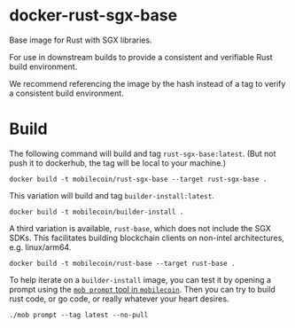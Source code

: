 # docker-rust-sgx-base
Base image for Rust with SGX libraries.

For use in downstream builds to provide a consistent and verifiable Rust build environment.

We recommend referencing the image by the hash instead of a tag to verify a consistent build environment.

# Build

The following command will build and tag `rust-sgx-base:latest`. (But not push it to dockerhub, the tag will be local to your machine.)

```
docker build -t mobilecoin/rust-sgx-base --target rust-sgx-base .
```

This variation will build and tag `builder-install:latest`.

```
docker build -t mobilecoin/builder-install .
```

A third variation is available, `rust-base`, which does not include the SGX SDKs. This facilitates building blockchain clients on non-intel architectures, e.g. linux/arm64.

```
docker build -t mobilecoin/rust-base --target rust-base .
```

To help iterate on a `builder-install` image, you can test it by opening a prompt
using the [`mob prompt` tool in `mobilecoin`](https://github.com/mobilecoinfoundation/mobilecoin/blob/master/mob).
Then you can try to build rust code, or go code, or really whatever your heart desires.

```
./mob prompt --tag latest --no-pull
```

